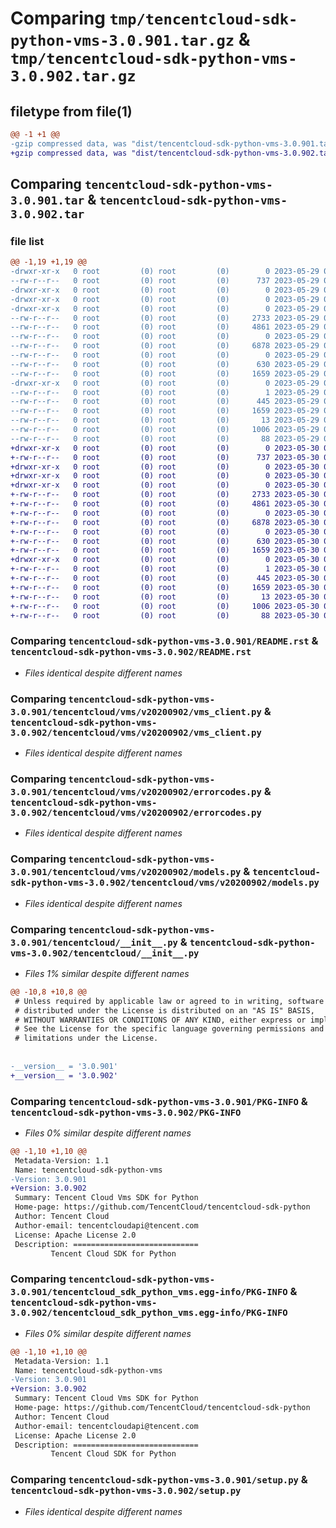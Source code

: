 # Comparing `tmp/tencentcloud-sdk-python-vms-3.0.901.tar.gz` & `tmp/tencentcloud-sdk-python-vms-3.0.902.tar.gz`

## filetype from file(1)

```diff
@@ -1 +1 @@
-gzip compressed data, was "dist/tencentcloud-sdk-python-vms-3.0.901.tar", last modified: Mon May 29 02:40:59 2023, max compression
+gzip compressed data, was "dist/tencentcloud-sdk-python-vms-3.0.902.tar", last modified: Tue May 30 00:36:52 2023, max compression
```

## Comparing `tencentcloud-sdk-python-vms-3.0.901.tar` & `tencentcloud-sdk-python-vms-3.0.902.tar`

### file list

```diff
@@ -1,19 +1,19 @@
-drwxr-xr-x   0 root         (0) root         (0)        0 2023-05-29 02:40:59.000000 tencentcloud-sdk-python-vms-3.0.901/
--rw-r--r--   0 root         (0) root         (0)      737 2023-05-29 02:40:59.000000 tencentcloud-sdk-python-vms-3.0.901/README.rst
-drwxr-xr-x   0 root         (0) root         (0)        0 2023-05-29 02:40:59.000000 tencentcloud-sdk-python-vms-3.0.901/tencentcloud/
-drwxr-xr-x   0 root         (0) root         (0)        0 2023-05-29 02:40:59.000000 tencentcloud-sdk-python-vms-3.0.901/tencentcloud/vms/
-drwxr-xr-x   0 root         (0) root         (0)        0 2023-05-29 02:40:59.000000 tencentcloud-sdk-python-vms-3.0.901/tencentcloud/vms/v20200902/
--rw-r--r--   0 root         (0) root         (0)     2733 2023-05-29 02:40:59.000000 tencentcloud-sdk-python-vms-3.0.901/tencentcloud/vms/v20200902/vms_client.py
--rw-r--r--   0 root         (0) root         (0)     4861 2023-05-29 02:40:59.000000 tencentcloud-sdk-python-vms-3.0.901/tencentcloud/vms/v20200902/errorcodes.py
--rw-r--r--   0 root         (0) root         (0)        0 2023-05-29 02:40:59.000000 tencentcloud-sdk-python-vms-3.0.901/tencentcloud/vms/v20200902/__init__.py
--rw-r--r--   0 root         (0) root         (0)     6878 2023-05-29 02:40:59.000000 tencentcloud-sdk-python-vms-3.0.901/tencentcloud/vms/v20200902/models.py
--rw-r--r--   0 root         (0) root         (0)        0 2023-05-29 02:40:59.000000 tencentcloud-sdk-python-vms-3.0.901/tencentcloud/vms/__init__.py
--rw-r--r--   0 root         (0) root         (0)      630 2023-05-29 02:40:59.000000 tencentcloud-sdk-python-vms-3.0.901/tencentcloud/__init__.py
--rw-r--r--   0 root         (0) root         (0)     1659 2023-05-29 02:40:59.000000 tencentcloud-sdk-python-vms-3.0.901/PKG-INFO
-drwxr-xr-x   0 root         (0) root         (0)        0 2023-05-29 02:40:59.000000 tencentcloud-sdk-python-vms-3.0.901/tencentcloud_sdk_python_vms.egg-info/
--rw-r--r--   0 root         (0) root         (0)        1 2023-05-29 02:40:59.000000 tencentcloud-sdk-python-vms-3.0.901/tencentcloud_sdk_python_vms.egg-info/dependency_links.txt
--rw-r--r--   0 root         (0) root         (0)      445 2023-05-29 02:40:59.000000 tencentcloud-sdk-python-vms-3.0.901/tencentcloud_sdk_python_vms.egg-info/SOURCES.txt
--rw-r--r--   0 root         (0) root         (0)     1659 2023-05-29 02:40:59.000000 tencentcloud-sdk-python-vms-3.0.901/tencentcloud_sdk_python_vms.egg-info/PKG-INFO
--rw-r--r--   0 root         (0) root         (0)       13 2023-05-29 02:40:59.000000 tencentcloud-sdk-python-vms-3.0.901/tencentcloud_sdk_python_vms.egg-info/top_level.txt
--rw-r--r--   0 root         (0) root         (0)     1006 2023-05-29 02:40:59.000000 tencentcloud-sdk-python-vms-3.0.901/setup.py
--rw-r--r--   0 root         (0) root         (0)       88 2023-05-29 02:40:59.000000 tencentcloud-sdk-python-vms-3.0.901/setup.cfg
+drwxr-xr-x   0 root         (0) root         (0)        0 2023-05-30 00:36:52.000000 tencentcloud-sdk-python-vms-3.0.902/
+-rw-r--r--   0 root         (0) root         (0)      737 2023-05-30 00:36:52.000000 tencentcloud-sdk-python-vms-3.0.902/README.rst
+drwxr-xr-x   0 root         (0) root         (0)        0 2023-05-30 00:36:52.000000 tencentcloud-sdk-python-vms-3.0.902/tencentcloud/
+drwxr-xr-x   0 root         (0) root         (0)        0 2023-05-30 00:36:52.000000 tencentcloud-sdk-python-vms-3.0.902/tencentcloud/vms/
+drwxr-xr-x   0 root         (0) root         (0)        0 2023-05-30 00:36:52.000000 tencentcloud-sdk-python-vms-3.0.902/tencentcloud/vms/v20200902/
+-rw-r--r--   0 root         (0) root         (0)     2733 2023-05-30 00:36:52.000000 tencentcloud-sdk-python-vms-3.0.902/tencentcloud/vms/v20200902/vms_client.py
+-rw-r--r--   0 root         (0) root         (0)     4861 2023-05-30 00:36:52.000000 tencentcloud-sdk-python-vms-3.0.902/tencentcloud/vms/v20200902/errorcodes.py
+-rw-r--r--   0 root         (0) root         (0)        0 2023-05-30 00:36:52.000000 tencentcloud-sdk-python-vms-3.0.902/tencentcloud/vms/v20200902/__init__.py
+-rw-r--r--   0 root         (0) root         (0)     6878 2023-05-30 00:36:52.000000 tencentcloud-sdk-python-vms-3.0.902/tencentcloud/vms/v20200902/models.py
+-rw-r--r--   0 root         (0) root         (0)        0 2023-05-30 00:36:52.000000 tencentcloud-sdk-python-vms-3.0.902/tencentcloud/vms/__init__.py
+-rw-r--r--   0 root         (0) root         (0)      630 2023-05-30 00:36:52.000000 tencentcloud-sdk-python-vms-3.0.902/tencentcloud/__init__.py
+-rw-r--r--   0 root         (0) root         (0)     1659 2023-05-30 00:36:52.000000 tencentcloud-sdk-python-vms-3.0.902/PKG-INFO
+drwxr-xr-x   0 root         (0) root         (0)        0 2023-05-30 00:36:52.000000 tencentcloud-sdk-python-vms-3.0.902/tencentcloud_sdk_python_vms.egg-info/
+-rw-r--r--   0 root         (0) root         (0)        1 2023-05-30 00:36:52.000000 tencentcloud-sdk-python-vms-3.0.902/tencentcloud_sdk_python_vms.egg-info/dependency_links.txt
+-rw-r--r--   0 root         (0) root         (0)      445 2023-05-30 00:36:52.000000 tencentcloud-sdk-python-vms-3.0.902/tencentcloud_sdk_python_vms.egg-info/SOURCES.txt
+-rw-r--r--   0 root         (0) root         (0)     1659 2023-05-30 00:36:52.000000 tencentcloud-sdk-python-vms-3.0.902/tencentcloud_sdk_python_vms.egg-info/PKG-INFO
+-rw-r--r--   0 root         (0) root         (0)       13 2023-05-30 00:36:52.000000 tencentcloud-sdk-python-vms-3.0.902/tencentcloud_sdk_python_vms.egg-info/top_level.txt
+-rw-r--r--   0 root         (0) root         (0)     1006 2023-05-30 00:36:52.000000 tencentcloud-sdk-python-vms-3.0.902/setup.py
+-rw-r--r--   0 root         (0) root         (0)       88 2023-05-30 00:36:52.000000 tencentcloud-sdk-python-vms-3.0.902/setup.cfg
```

### Comparing `tencentcloud-sdk-python-vms-3.0.901/README.rst` & `tencentcloud-sdk-python-vms-3.0.902/README.rst`

 * *Files identical despite different names*

### Comparing `tencentcloud-sdk-python-vms-3.0.901/tencentcloud/vms/v20200902/vms_client.py` & `tencentcloud-sdk-python-vms-3.0.902/tencentcloud/vms/v20200902/vms_client.py`

 * *Files identical despite different names*

### Comparing `tencentcloud-sdk-python-vms-3.0.901/tencentcloud/vms/v20200902/errorcodes.py` & `tencentcloud-sdk-python-vms-3.0.902/tencentcloud/vms/v20200902/errorcodes.py`

 * *Files identical despite different names*

### Comparing `tencentcloud-sdk-python-vms-3.0.901/tencentcloud/vms/v20200902/models.py` & `tencentcloud-sdk-python-vms-3.0.902/tencentcloud/vms/v20200902/models.py`

 * *Files identical despite different names*

### Comparing `tencentcloud-sdk-python-vms-3.0.901/tencentcloud/__init__.py` & `tencentcloud-sdk-python-vms-3.0.902/tencentcloud/__init__.py`

 * *Files 1% similar despite different names*

```diff
@@ -10,8 +10,8 @@
 # Unless required by applicable law or agreed to in writing, software
 # distributed under the License is distributed on an "AS IS" BASIS,
 # WITHOUT WARRANTIES OR CONDITIONS OF ANY KIND, either express or implied.
 # See the License for the specific language governing permissions and
 # limitations under the License.
 
 
-__version__ = '3.0.901'
+__version__ = '3.0.902'
```

### Comparing `tencentcloud-sdk-python-vms-3.0.901/PKG-INFO` & `tencentcloud-sdk-python-vms-3.0.902/PKG-INFO`

 * *Files 0% similar despite different names*

```diff
@@ -1,10 +1,10 @@
 Metadata-Version: 1.1
 Name: tencentcloud-sdk-python-vms
-Version: 3.0.901
+Version: 3.0.902
 Summary: Tencent Cloud Vms SDK for Python
 Home-page: https://github.com/TencentCloud/tencentcloud-sdk-python
 Author: Tencent Cloud
 Author-email: tencentcloudapi@tencent.com
 License: Apache License 2.0
 Description: ============================
         Tencent Cloud SDK for Python
```

### Comparing `tencentcloud-sdk-python-vms-3.0.901/tencentcloud_sdk_python_vms.egg-info/PKG-INFO` & `tencentcloud-sdk-python-vms-3.0.902/tencentcloud_sdk_python_vms.egg-info/PKG-INFO`

 * *Files 0% similar despite different names*

```diff
@@ -1,10 +1,10 @@
 Metadata-Version: 1.1
 Name: tencentcloud-sdk-python-vms
-Version: 3.0.901
+Version: 3.0.902
 Summary: Tencent Cloud Vms SDK for Python
 Home-page: https://github.com/TencentCloud/tencentcloud-sdk-python
 Author: Tencent Cloud
 Author-email: tencentcloudapi@tencent.com
 License: Apache License 2.0
 Description: ============================
         Tencent Cloud SDK for Python
```

### Comparing `tencentcloud-sdk-python-vms-3.0.901/setup.py` & `tencentcloud-sdk-python-vms-3.0.902/setup.py`

 * *Files identical despite different names*

